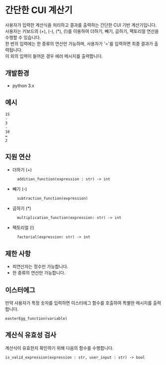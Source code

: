 # 간단한 CUI 계산기

사용자가 입력한 계산식을 처리하고 결과를 출력하는 간단한 CUI 기반 계산기입니다.<br>
사용자는 키보드의 (+), (-), (*), (!)를 이용하여 더하기, 빼기, 곱하기, 팩토리얼 연산을 수행할 수 있습니다.<br>
한 번의 입력에는 한 종류의 연산만 가능하며, 사용자가 '='를 입력하면 최종 결과가 출력됩니다.<br>
이 외의 입력이 들어온 경우 에러 메시지를 출력합니다.

## 개발환경
- python 3.x

## 예시
    15
    -
    3
    -
    10
    = 
    2

## 지원 연산
- 더하기 (+)
        
        addition_function(expression : str) -> int

- 빼기 (-)

        subtraction_function(expression)

- 곱하기 (*)
        
        multiplication_function(expression: str) -> int

- 팩토리얼 (!)

        factorial(expression: str) -> int

## 제한 사항
- 피연산자는 정수만 가능합니다.
- 한 종류의 연산만 가능합니다.

## 이스터에그
만약 사용자가 특정 숫자를 입력하면 이스터에그 함수를 호출하여 특별한 메시지를 출력합니다.

    easterEgg_function(variable)



## 계산식 유효성 검사
계산식이 유효한지 확인하기 위해 다음의 함수를 수행합니다.

    is_valid_expression(expression : str, user_input : str) -> bool
